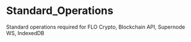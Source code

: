 # Standard_Operations
 Standard operations required for FLO Crypto, Blockchain API, Supernode WS, IndexedDB 
